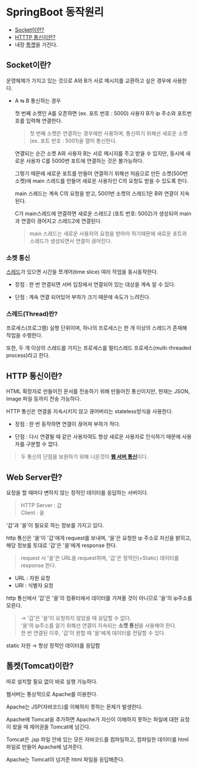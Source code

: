 # SpringBoot 동작원리
* [Socket이란?](https://github.com/elilly00/TIL/blob/main/Spring/Spring%20Boot%20%EC%9D%B4%EB%A1%A0/02.%EB%8F%99%EC%9E%91%EC%9B%90%EB%A6%AC.md#socket%EC%9D%B4%EB%9E%80)
* [HTTTP 통신이란?](https://github.com/elilly00/TIL/blob/main/Spring/Spring%20Boot%20%EC%9D%B4%EB%A1%A0/02.%EB%8F%99%EC%9E%91%EC%9B%90%EB%A6%AC.md#http-%ED%86%B5%EC%8B%A0%EC%9D%B4%EB%9E%80)
* 내장 [톰켓](https://github.com/elilly00/TIL/blob/main/Spring/Spring%20Boot%20%EC%9D%B4%EB%A1%A0/02.%EB%8F%99%EC%9E%91%EC%9B%90%EB%A6%AC.md#%ED%86%B0%EC%BC%93%EC%9D%B4%EB%9E%80)을 가진다.

## Socket이란? 
운영체제가 가지고 있는 것으로 A와 B가 서로 메시지를 교환하고 싶은 경우에 사용한다.


* A ⇆ B 통신하는 경우

    첫 번째 소켓인 A를 오픈하면 (ex. 포트 번호 : 5000) 사용자 B가 ip 주소와 포트번호를 입력해 연결한다.
    
    > 첫 번째 소켓은 연결하는 경우에만 사용하며, 통신하기 위해선 새로운 소켓 (ex. 포트 번호 : 5001)을 열어 통신한다.

    연결되는 순간 소켓 A와 사용자 B는 서로 메시지를 주고 받을 수 있지만, 동시에 새로운 사용자 C를 5000번 포트에 연결하는 것은 불가능하다.

    그렇기 때문에 새로운 포트를 만들어 연결하기 위해선 처음으로 만든 소켓(500번 소켓)에 main 스레드를 만들어 새로운 사용자인 C의 요청도 받을 수 있도록 한다.

    main 스레드는 계속 C의 요청을 받고, 5001번 소켓의 스레드1은 B와 연결이 지속된다.

    C가 main스레드에 연결하면 새로운 스레드2 (포트 번호: 5002)가 생성되어 main과 연결이 끊어지고 스레드2에 연결된다.
    
    > main 스레드는 새로운 사용자의 요청을 받아야 하기때문에 새로운 포트와 스레드가 생성되면서 연결이 끊어진다.

### 소켓 통신
[스레드](https://github.com/elilly00/TIL/blob/main/Spring/Spring%20Boot%20%EC%9D%B4%EB%A1%A0/02.%EB%8F%99%EC%9E%91%EC%9B%90%EB%A6%AC.md#%EC%8A%A4%EB%A0%88%EB%93%9Cthread%EB%9E%80)가 있으면 시간을 쪼개어(time slice) 여러 작업을 동시동작한다.

* 장점 : 한 번 연결되면 서버 입장에서 연결되어 있는 대상을 계속 알 수 있다.

* 단점 : 계속 연결 되어있어 부하가 크기 때문에 속도가 느려진다.

### 스레드(Thread)란?
프로세스(프로그램) 실행 단위이며, 하나의 프로세스는 한 개 이상의 스레드가 존재해 작업을 수행한다.

또한, 두 개 이상의 스레드를 가지는 프로세스를 멀티스레드 프로세스(multi-threaded process)라고 한다.

## HTTP 통신이란?
HTML 확장자로 만들어진 문서를 전송하기 위해 만들어진 통신이지만, 현재는 JSON, Image 파일 등까지 전송 가능하다.

HTTP 통신은 연결을 지속시키지 않고 끊어버리는 stateless방식을 사용한다.

* 장점 : 한 번 동작하면 연결이 끊어져 부하가 적다.

* 단점 : 다시 연결될 때 같은 사용자여도 항상 새로운 사용자로 인식하기 때문에 사용자를 구분할 수 없다.

> 두 통신의 단점을 보완하기 위해 나온것이 <b>[웹 서버 통신](https://github.com/elilly00/TIL/blob/main/Spring/Spring%20Boot%20%EC%9D%B4%EB%A1%A0/02.%EB%8F%99%EC%9E%91%EC%9B%90%EB%A6%AC.md#web-server%EB%9E%80)</b>이다.

## Web Server란?
요청을 할 때마다 변하지 않는 정적인 데이터를 응답하는 서버이다.

> HTTP Server : 갑 <br/>
  Client : 을

'갑'과 '을'이 필요로 하는 정보를 가지고 있다.

http 통신은 '을'이 '갑'에게 request를 보내며, '을'은 요청한 ip 주소로 자신을 밝히고, 해당 정보를 토대로 '갑'은 '을'에게 response 한다.

> request 시 '을'은 URL을 request하며, '갑'은 정적인(=Static) 데이터를 response 한다.

* URL : 자원 요청
* URI : 식별자 요청

http 통신에서 '갑'은 '을'의 컴퓨터에서 데이터를 가져올 것이 아니므로 '을'의 ip주소를 모른다.

> → '갑'은 '을'이 요청하지 않았을 때 응답할 수 없다. <br/>
    '을'의 ip주소를 알기 위해선 연결이 지속되는 <b>소켓 통신</b>을 사용해야 한다. <br/>
    한 번 연결된 이후, '갑'이 원할 때 '을'에게 데이터를 전달할 수 있다.

static 자원 → 항상 정적인 데이터를 응답함

## 톰켓(Tomcat)이란?
따로 설치할 필요 없이 바로 실행 가능하다.

웹서버는 통상적으로 Apache를 이용한다.

Apache는 JSP(자바코드)를 이해하지 못하는 문제가 발생한다.

Apache에 Tomcat을 추가하면 Apache가 자신이 이해하지 못하는 파일에 대한 요청이 왔을 때 제어권을 Tomcat에 넘긴다.

Tomcat은 .jsp 파일 안에 있는 모든 자바코드를 컴파일하고, 컴파일한 데이터를 html 파일로 만들어 Apache에 넘겨준다.

Apache는 Tomcat이 넘겨준 html 파일을 응답해준다.